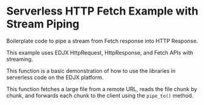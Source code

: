 <!--
title: .'HTTP Fetch Response with Stream Piping'
description: 'Boilerplate code to use pipe(using streams) Http Respons from Fetch Read'
platform: EDJX
language: Rust
-->

# Serverless HTTP Fetch Example with Stream Piping

Boilerplate code to pipe a stream from Fetch response into HTTP Response.

This example uses EDJX HttpRequest, HttpResponse, and Fetch APIs with streaming.

This function is a basic demonstration of how to use the libraries in serverless code on the EDJX platform.

This function fetches a large file from a remote URL, reads the file chunk by chunk, and forwards each chunk to the client using the `pipe_to()` method.
